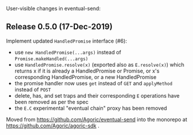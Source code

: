 User-visible changes in eventual-send:

## Release 0.5.0 (17-Dec-2019)

Implement updated `HandledPromise` interface (#6):
  * use `new HandledPromise(...args)` instead of `Promise.makeHandled(...args)`
  * use `HandledPromise.resolve(x)` (exported also as `E.resolve(x)`) which
    returns x if it is already a HandledPromise or Promise, or x's corresponding
    HandledPromise, or a new HandledPromise
  * the promise handler now uses `get` instead of `GET` and `applyMethod` instead of `POST`
  * delete, has, and set traps and their corresponding `E` operations have been removed as per the spec
  * the `E.C` experimental "eventual chain" proxy has been removed

Moved from https://github.com/Agoric/eventual-send into the monorepo at
https://github.com/Agoric/agoric-sdk .

